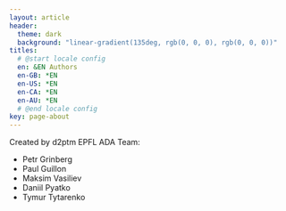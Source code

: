 ```yaml
---
layout: article
header:
  theme: dark
  background: "linear-gradient(135deg, rgb(0, 0, 0), rgb(0, 0, 0))"
titles:
  # @start locale config
  en: &EN Authors
  en-GB: *EN
  en-US: *EN
  en-CA: *EN
  en-AU: *EN
  # @end locale config
key: page-about
---
```


Created by d2ptm EPFL ADA Team:

- Petr Grinberg
- Paul Guillon
- Maksim Vasiliev
- Daniil Pyatko
- Tymur Tytarenko
